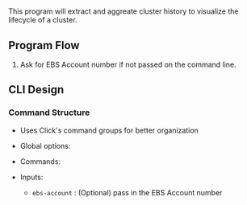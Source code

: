 # 

This program will extract and aggreate cluster history to visualize the lifecycle of a cluster.

## Program Flow

1. Ask for EBS Account number if not passed on the command line.

## CLI Design

### Command Structure

- Uses Click's command groups for better organization
- Global options:

- Commands:

- Inputs:
  - `ebs-account` : (Optional) pass in the EBS Account number